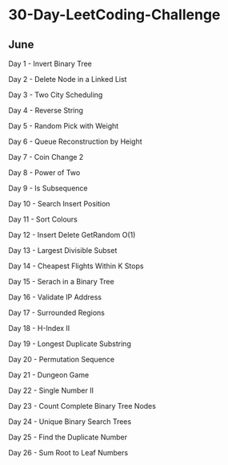 # 30-Day-LeetCoding-Challenge

## June

Day 1 - Invert Binary Tree

Day 2 - Delete Node in a Linked List

Day 3 - Two City Scheduling

Day 4 - Reverse String

Day 5 - Random Pick with Weight

Day 6 - Queue Reconstruction by Height

Day 7 - Coin Change 2

Day 8 - Power of Two

Day 9 - Is Subsequence

Day 10 - Search Insert Position

Day 11 - Sort Colours

Day 12 - Insert Delete GetRandom O(1)

Day 13 - Largest Divisible Subset

Day 14 - Cheapest Flights Within K Stops

Day 15 - Serach in a Binary Tree

Day 16 - Validate IP Address

Day 17 - Surrounded Regions

Day 18 - H-Index II

Day 19 - Longest Duplicate Substring

Day 20 - Permutation Sequence

Day 21 - Dungeon Game

Day 22 - Single Number II

Day 23 - Count Complete Binary Tree Nodes

Day 24 - Unique Binary Search Trees

Day 25 - Find the Duplicate Number

Day 26 - Sum Root to Leaf Numbers

